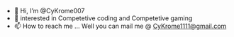 - 👋 Hi, I’m @CyKrome007
- 👀 interested in Competetive coding and Competetive gaming 
- 📫 How to reach me ... Well you can mail me @ CyKrome1111@gmail.com
